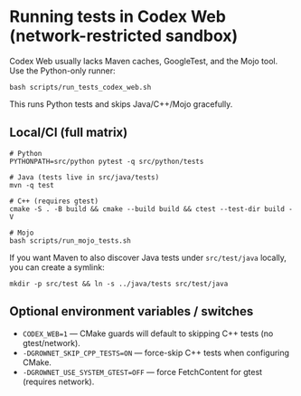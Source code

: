 # Running tests in Codex Web (network-restricted sandbox)

Codex Web usually lacks Maven caches, GoogleTest, and the Mojo tool. Use the Python-only runner:

```
bash scripts/run_tests_codex_web.sh
```

This runs Python tests and skips Java/C++/Mojo gracefully.

## Local/CI (full matrix)

```
# Python
PYTHONPATH=src/python pytest -q src/python/tests

# Java (tests live in src/java/tests)
mvn -q test

# C++ (requires gtest)
cmake -S . -B build && cmake --build build && ctest --test-dir build -V

# Mojo
bash scripts/run_mojo_tests.sh
```

If you want Maven to also discover Java tests under `src/test/java` locally, you can create a symlink:

```
mkdir -p src/test && ln -s ../java/tests src/test/java
```

## Optional environment variables / switches

- `CODEX_WEB=1` — CMake guards will default to skipping C++ tests (no gtest/network).
- `-DGROWNET_SKIP_CPP_TESTS=ON` — force-skip C++ tests when configuring CMake.
- `-DGROWNET_USE_SYSTEM_GTEST=OFF` — force FetchContent for gtest (requires network).

